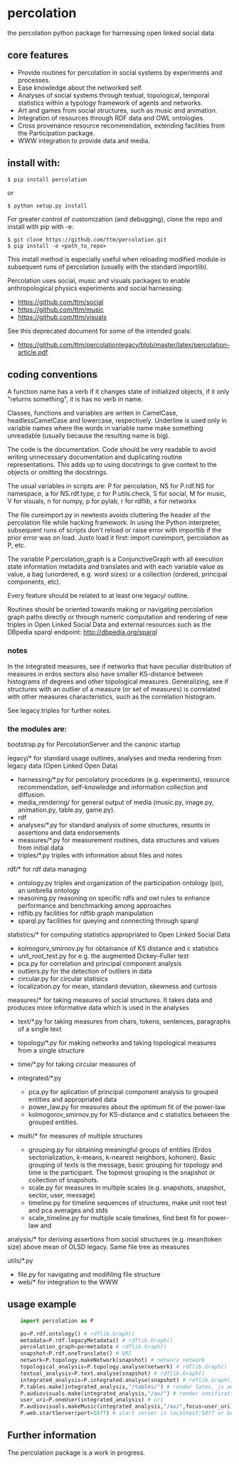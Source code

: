 # percolation
the percolation python package for harnessing open linked social data

## core features

  - Provide routines for percolation in social systems by experiments and processes.
  - Ease knowledge about the networked self.
  - Analyses of social systems through textual, topological, temporal statistics within a typology framework of agents and networks.
  - Art and games from social structures, such as music and animation.
  - Integration of resources through RDF data and OWL ontologies.
  - Cross provenance resource recommendation, extending facilities from the Participation package.
  - WWW integration to provide data and media.

## install with:

    $ pip install percolation

or

    $ python setup.py install

For greater control of customization (and debugging), clone the repo and install with pip with -e:

    $ git clone https://github.com/ttm/percolation.git
    $ pip install -e <path_to_repo>

This install method is especially useful when reloading modified module in subsequent runs of percolation
(usually with the standard importlib).

Percolation uses social, music and visuals packages to enable anthropological physics experiments and social harnessing:

  - https://github.com/ttm/social
  - https://github.com/ttm/music
  - https://github.com/ttm/visuals

See this deprecated document for some of the intended goals:

  - https://github.com/ttm/percolationlegacy/blob/master/latex/percolation-article.pdf


## coding conventions

A function name has a verb if it changes state of initialized objects, if it only "returns something", it is has no verb in name.

Classes, functions and variables are writen in CamelCase, headlessCamelCase and lowercase, respectively. Underline is used only in variable names where the words in variable name make something unreadable (usually because the resulting name is big).

The code is the documentation. Code should be very readable to avoid writing unnecessary documentation and duplicating routine representations. This adds up to using docstrings to give context to the objects or omitting the docstrings.

The usual variables in scripts are: P for percolation, NS for P.rdf.NS for namespace, a for NS.rdf.type, c for P.utils.check, S for social, M for music, V for visuals, n for numpy, p for pylab, r for rdflib, x for networkx

The file cureimport.py in newtests avoids cluttering the header of the percolation file while hacking framework. In using the Python interpreter, subsequent runs of scripts don't reload or raise error with importlib if the prior error was on load. Justo load it first: import cureimport, percolation as P, etc.

The variable P.percolation\_graph is a ConjunctiveGraph with all execution state information metadata and translates and with each variable value as value, a bag (unordered, e.g. word sizes) or a collection (ordered, principal components, etc).

Every feature should be related to at least one legacy/ outline.

Routines should be oriented towards making or navigating percolation graph paths directly or through numeric computation and rendering of new triples in Open Linked Social Data and external resources such as the DBpedia sparql endpoint: http://dbpedia.org/sparql

### notes

In the integrated measures, see if networks that have peculiar distribution of measures in erdos sectors also have smaller KS-distance between histograms of degrees and other topological measures. Generalizing, see if structures with an outlier of a measure (or set of measures) is correlated with other measures characteristics, such as the correlation histogram.

See legacy.triples for further notes.

### the modules are: 

bootstrap.py for PercolationServer and the canonic startup

legacy/\* for standard usage outlines, analyses and media rendering from legacy data (Open Linked Open Data)

- harnessing/\*.py for percolatory procedures (e.g. experiments), resource recommendation, self-knowledge and information collection and diffusion.
- media\_rendering/ for general output of media (music.py, image.py, animation.py, table.py, game.py).
- rdf 
- analyses/\*.py for standard analysis of some structures, resunts in assertions and data endorsements
- measures/\*.py for measurement routines, data structures and values from initial data
- triples/\*.py triples with information about files and notes

rdf/\* for rdf data managing

- ontology.py triples and organization of the participation ontology (po), an umbrella ontology
- reasoning.py reasoning on specific rdfs and owl rules to enhance performance and benchmarking among approaches
- rdflib.py facilities for rdflib graph manipulation
- sparql.py facilities for queying and connecting through sparql

statistics/\* for computing statistics appropriated to Open Linked Social Data

- kolmogorv\_smirnov.py for obtainance of KS distance and c statistics
- unit\_root\_test.py for e.g. the augmented Dickey–Fuller test
- pca.py for correlation and principal component analysis
- outliers.py for the detection of outliers in data
- circular.py for circular statisics
- localization.py for mean, standard deviation, skewness and curtosis

measures/\* for taking measures of social structures. It takes data and produces more informative data which is used in the analyses

- text/\*.py for taking measures from chars, tokens, sentences, paragraphs of a single text
- topology/\*.py for making networks and taking topological measures from a single structure
- time/\*.py for taking circular measures of 
- integrated/\*.py 

  - pca.py for aplication of principal component analysis to grouped entities and appropriated data
  - power\_law.py for measures about the optimum fit of the power-law 
  - kolmogorov\_smirnov.py for KS-distance and c statistics between the grouped entities.

- multi/\* for measures of multiple structures

  - grouping.py for obtaining meaningful groups of entities (Erdos sectorialization, k-means, k-nearest neighbors, kohonen). Basic grouping of texts is the message, basic grouping for topology and time is the participant. The topmost grouping is the snapshot or collection of snapshots.
  - scale.py for measures in multiple scales (e.g. snapshots, snapshot, sector, user, message)
  - timeline.py for timeline sequences of structures, make unit root test and pca averages and stds
  - scale\_timeline.py for multiple scale timelines, find best fit for power-law and 

analysis/\* for deriving assertions from social structures (e.g. mean(token size) above mean of OLSD legacy. Same file tree as measures

utils/\*.py

  - file.py for navigating and modifiling file structure
  - web/\* for integration to the WWW

## usage example

```python
    import percolation as P

    po=P.rdf.ontology() # rdflib.Graph()
    metadata=P.rdf.legacyMetadata() # rdflib.Graph()
    percolation_graph=po+metadata # rdflib.Graph()
    snapshot=P.rdf.oneTranslate() # URI
    network=P.topology.makeNetwork(snapshot) # networx network
    topological_analysis=P.topology.analyse(network) # rdflib.Graph()
    textual_analysis=P.text.analyse(snapshot) # rdflib.Graph()
    integrated_analysis=P.integrated.analyse(snapshot) # rdflib.Graph()
    P.tables.make(integrated_analysis,"/tables/") # render latex, js and md tables
    P.audiovisuals.make(integrated_analysis,"/av/") # render sonification in sync with stopmotion animation from data
    user_uri=P.oneUser(integrated_analysis) # uri
    P.audiovisuals.makeMusic(integrated_analysis,"/av/",focus=user_uri) # render music
    P.web.startServer(port=5077) # start server in localhost:5077 or better specify
```

## Further information

The percolation package is a work in progress.
